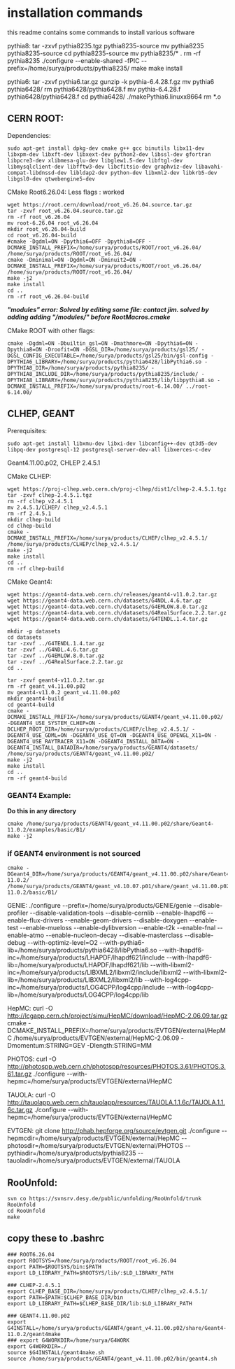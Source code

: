# installation commands
this readme contains some commands to install various software



pythia8:
tar -zxvf pythia8235.tgz
pythia8235-source
mv pythia8235 pythia8235-source
cd pythia8235-source
mv pythia8235/* .
rm -rf pythia8235
./configure --enable-shared -fPIC --prefix=/home/surya/products/pythia8235/
make
make install


pythia6:
tar -zxvf pythia6.tar.gz
gunzip -k pythia-6.4.28.f.gz
mv pythia6 pythia6428/
rm pythia6428/pythia6428.f
mv pythia-6.4.28.f pythia6428/pythia6428.f
cd pythia6428/
./makePythia6.linuxx8664
rm *.o

## CERN ROOT:
Dependencies:
```
sudo apt-get install dpkg-dev cmake g++ gcc binutils libx11-dev libxpm-dev libxft-dev libxext-dev python2-dev libssl-dev gfortran libpcre3-dev xlibmesa-glu-dev libglew1.5-dev libftgl-dev libmysqlclient-dev libfftw3-dev libcfitsio-dev graphviz-dev libavahi-compat-libdnssd-dev libldap2-dev python-dev libxml2-dev libkrb5-dev libgsl0-dev qtwebengine5-dev
```

CMake Root6.26.04: Less flags : worked
```
wget https://root.cern/download/root_v6.26.04.source.tar.gz
tar -zxvf root_v6.26.04.source.tar.gz
rm -rf root_v6.26.04
mv root-6.26.04 root_v6.26.04
mkdir root_v6.26.04-build
cd root_v6.26.04-build
#cmake -Dgdml=ON -Dpythia6=OFF -Dpythia8=OFF -DCMAKE_INSTALL_PREFIX=/home/surya/products/ROOT/root_v6.26.04/ /home/surya/products/ROOT/root_v6.26.04/
cmake -Dminimal=ON -Dgdml=ON -Dminuit2=ON -DCMAKE_INSTALL_PREFIX=/home/surya/products/ROOT/root_v6.26.04/ /home/surya/products/ROOT/root_v6.26.04/
make -j2
make install
cd ..
rm -rf root_v6.26.04-build
```
***"modules" error: Solved by editing some file: contact jim.
solved by adding adding "/modules/" before RootMacros.cmake***


CMake ROOT with other flags:
```
cmake -Dgdml=ON -Dbuiltin_gsl=ON -Dmathmore=ON -Dpythia6=ON -Dpythia8=ON -Droofit=ON -DGSL_DIR=/home/surya/products/gsl25/ -DGSL_CONFIG_EXECUTABLE=/home/surya/products/gsl25/bin/gsl-config -DPYTHIA6_LIBRARY=/home/surya/products/pythia6428/libPythia6.so -DPYTHIA8_DIR=/home/surya/products/pythia8235/ -DPYTHIA8_INCLUDE_DIR=/home/surya/products/pythia8235/include/ -DPYTHIA8_LIBRARY=/home/surya/products/pythia8235/lib/libpythia8.so -DCMAKE_INSTALL_PREFIX=/home/surya/products/root-6.14.00/ ../root-6.14.00/
```

## CLHEP, GEANT
Prerequisites:
```
sudo apt-get install libxmu-dev libxi-dev libconfig++-dev qt3d5-dev libpq-dev postgresql-12 postgresql-server-dev-all libxerces-c-dev
```

Geant4.11.00.p02, CHLEP 2.4.5.1

CMake CLHEP:
```
wget https://proj-clhep.web.cern.ch/proj-clhep/dist1/clhep-2.4.5.1.tgz
tar -zxvf clhep-2.4.5.1.tgz
rm -rf clhep_v2.4.5.1
mv 2.4.5.1/CLHEP/ clhep_v2.4.5.1
rm -rf 2.4.5.1
mkdir clhep-build
cd clhep-build
cmake -DCMAKE_INSTALL_PREFIX=/home/surya/products/CLHEP/clhep_v2.4.5.1/ /home/surya/products/CLHEP/clhep_v2.4.5.1/
make -j2
make install
cd ..
rm -rf clhep-build
```

CMake Geant4:
```
wget https://geant4-data.web.cern.ch/releases/geant4-v11.0.2.tar.gz
wget https://geant4-data.web.cern.ch/datasets/G4NDL.4.6.tar.gz
wget https://geant4-data.web.cern.ch/datasets/G4EMLOW.8.0.tar.gz
wget https://geant4-data.web.cern.ch/datasets/G4RealSurface.2.2.tar.gz
wget https://geant4-data.web.cern.ch/datasets/G4TENDL.1.4.tar.gz

mkdir -p datasets
cd datasets
tar -zxvf ../G4TENDL.1.4.tar.gz 
tar -zxvf ../G4NDL.4.6.tar.gz 
tar -zxvf ../G4EMLOW.8.0.tar.gz 
tar -zxvf ../G4RealSurface.2.2.tar.gz
cd ..

tar -zxvf geant4-v11.0.2.tar.gz
rm -rf geant_v4.11.00.p02
mv geant4-v11.0.2 geant_v4.11.00.p02
mkdir geant4-build
cd geant4-build
cmake -DCMAKE_INSTALL_PREFIX=/home/surya/products/GEANT4/geant_v4.11.00.p02/ -DGEANT4_USE_SYSTEM_CLHEP=ON -DCLHEP_ROOT_DIR=/home/surya/products/CLHEP/clhep_v2.4.5.1/ -DGEANT4_USE_GDML=ON -DGEANT4_USE_QT=ON -DGEANT4_USE_OPENGL_X11=ON -DGEANT4_USE_RAYTRACER_X11=ON -DGEANT4_INSTALL_DATA=ON -DGEANT4_INSTALL_DATADIR=/home/surya/products/GEANT4/datasets/ /home/surya/products/GEANT4/geant_v4.11.00.p02/
make -j2
make install
cd ..
rm -rf geant4-build
```

### GEANT4 Example:
**Do this in any directory**
```
cmake /home/surya/products/GEANT4/geant_v4.11.00.p02/share/Geant4-11.0.2/examples/basic/B1/
make -j2
```

### if GEANT4 environment is not sourced
```
cmake -DGeant4_DIR=/home/surya/products/GEANT4/geant_v4.11.00.p02/share/Geant4-11.0.2/ /home/surya/products/GEANT4/geant_v4.10.07.p01/share/geant_v4.11.00.p02/share/Geant4-11.0.2/basic/B1/
```



GENIE:
./configure --prefix=/home/surya/products/GENIE/genie --disable-profiler --disable-validation-tools --disable-cernlib --enable-lhapdf6 --enable-flux-drivers --enable-geom-drivers --disable-doxygen --enable-test --enable-mueloss --enable-dylibversion --enable-t2k --enable-fnal --enable-atmo --enable-nucleon-decay --disable-masterclass --disable-debug --with-optimiz-level=O2 --with-pythia6-lib=/home/surya/products/pythia6428/libPythia6.so --with-lhapdf6-inc=/home/surya/products/LHAPDF/lhapdf621/include --with-lhapdf6-lib=/home/surya/products/LHAPDF/lhapdf621/lib --with-libxml2-inc=/home/surya/products/LIBXML2/libxml2/include/libxml2 --with-libxml2-lib=/home/surya/products/LIBXML2/libxml2/lib --with-log4cpp-inc=/home/surya/products/LOG4CPP/log4cpp/include --with-log4cpp-lib=/home/surya/products/LOG4CPP/log4cpp/lib

HepMC:
curl -O http://lcgapp.cern.ch/project/simu/HepMC/download/HepMC-2.06.09.tar.gz
cmake -DCMAKE_INSTALL_PREFIX=/home/surya/products/EVTGEN/external/HepMC /home/surya/products/EVTGEN/external/HepMC-2.06.09 -Dmomentum:STRING=GEV -Dlength:STRING=MM

PHOTOS:
curl -O http://photospp.web.cern.ch/photospp/resources/PHOTOS.3.61/PHOTOS.3.61.tar.gz
./configure --with-hepmc=/home/surya/products/EVTGEN/external/HepMC

TAUOLA:
curl -O http://tauolapp.web.cern.ch/tauolapp/resources/TAUOLA.1.1.6c/TAUOLA.1.1.6c.tar.gz
./configure --with-hepmc=/home/surya/products/EVTGEN/external/HepMC

EVTGEN:
git clone http://phab.hepforge.org/source/evtgen.git
./configure --hepmcdir=/home/surya/products/EVTGEN/external/HepMC --photosdir=/home/surya/products/EVTGEN/external/PHOTOS --pythiadir=/home/surya/products/pythia8235 --tauoladir=/home/surya/products/EVTGEN/external/TAUOLA

## RooUnfold:
```
svn co https://svnsrv.desy.de/public/unfolding/RooUnfold/trunk RooUnfold
cd RooUnfold
make
```

## copy these to .bashrc
```
### ROOT6.26.04
export ROOTSYS=/home/surya/products/ROOT/root_v6.26.04
export PATH=$ROOTSYS/bin:$PATH
export LD_LIBRARY_PATH=$ROOTSYS/lib/:$LD_LIBRARY_PATH

### CLHEP-2.4.5.1
export CLHEP_BASE_DIR=/home/surya/products/CLHEP/clhep_v2.4.5.1/
export PATH=$PATH:$CLHEP_BASE_DIR/bin
export LD_LIBRARY_PATH=$CLHEP_BASE_DIR/lib:$LD_LIBRARY_PATH

### GEANT4.11.00.p02
export G4INSTALL=/home/surya/products/GEANT4/geant_v4.11.00.p02/share/Geant4-11.0.2/geant4make
### export G4WORKDIR=/home/surya/G4WORK
export G4WORKDIR=./
source $G4INSTALL/geant4make.sh
source /home/surya/products/GEANT4/geant_v4.11.00.p02/bin/geant4.sh
```
